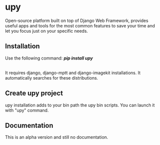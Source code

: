 upy
===

Open-source platform built on top of Django Web Framework, provides useful apps and tools for the most common features to save your time and let you focus just on your specific needs.

## Installation

Use the following command: <b><i>pip install upy</i></b>
<br /><br />

It requires django, django-mptt and django-imagekit installations. It automatically searches for these distributions.


## Create upy project

upy installation adds to your bin path the upy bin scripts. You can launch it with "upy" command.


## Documentation

This is an alpha version and still no documentation.